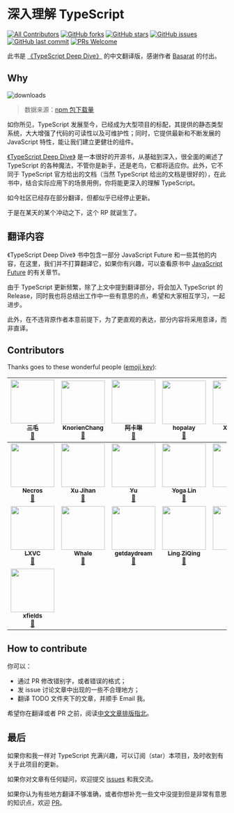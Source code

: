 # 深入理解 TypeScript

[![All Contributors](https://img.shields.io/badge/all_contributors-22-orange.svg?style=flat-square)](#contributors)
[![GitHub forks](https://img.shields.io/github/forks/jkchao/typescript-book-chinese.svg?style=flat-square)](https://github.com/jkchao/typescript-book-chinese/network) [![GitHub stars](https://img.shields.io/github/stars/jkchao/typescript-book-chinese.svg?style=flat-square)](https://github.com/jkchao/typescript-book-chinese/stargazers) [![GitHub issues](https://img.shields.io/github/issues/jkchao/typescript-book-chinese.svg?style=flat-square)](https://github.com/jkchao/typescript-book-chinese/issues)
[![GitHub last commit](https://img.shields.io/github/last-commit/jkchao/typescript-book-chinese.svg?style=flat-square)](https://github.com/jkchao/typescript-book-chinese/commits/master)
[![PRs Welcome](https://img.shields.io/badge/PRs-welcome-brightgreen.svg?style=flat-square)](http://makeapullrequest.com)

此书是 [《TypeScript Deep Dive》](https://github.com/basarat/typescript-book/) 的中文翻译版，感谢作者 [Basarat](https://github.com/basarat) 的付出。

## Why

![downloads](http://ovshyp9zv.bkt.clouddn.com/typescript-downloads.jpeg)

> 数据来源：[npm 包下载量](https://npm-stat.com/charts.html?package=typescript&from=2016-01-01&to=2018-07-31)

如你所见，TypeScript 发展至今，已经成为大型项目的标配，其提供的静态类型系统，大大增强了代码的可读性以及可维护性；同时，它提供最新和不断发展的 JavaScript 特性，能让我们建立更健壮的组件。

[《TypeScript Deep Dive》](https://github.com/basarat/typescript-book/) 是一本很好的开源书，从基础到深入，很全面的阐述了 TypeScript 的各种魔法，不管你是新手，还是老鸟，它都将适应你。此外，它不同于 TypeScript 官方给出的文档（当然 TypeScript 给出的文档是很好的），在此书中，结合实际应用下的场景用例，你将能更深入的理解 TypeScript。

如今社区已经存在部分翻译，但都似乎已经停止更新。

于是在某天的某个冲动之下，这个 RP 就诞生了。

## 翻译内容

《TypeScript Deep Dive》 书中包含一部分 JavaScript Future 和一些其他的内容，在这里，我们并不打算翻译它，如果你有兴趣，可以查看原书中 [JavaScript Future](https://basarat.gitbooks.io/typescript/content/docs/future-javascript.html) 的有关章节。

由于 TypeScript 更新频繁，除了上文中提到翻译部分，将会加入 TypeScript 的 Release，同时我也将总结出工作中一些有意思的点，希望和大家相互学习，一起进步。

此外，在不违背原作者本意前提下，为了更直观的表达，部分内容将采用意译，而非直译。

## Contributors

Thanks goes to these wonderful people
([emoji key](https://github.com/kentcdodds/all-contributors#emoji-key)):

<!-- ALL-CONTRIBUTORS-LIST:START - Do not remove or modify this section -->
<!-- prettier-ignore -->
| [<img src="https://avatars3.githubusercontent.com/u/22933931?v=4" width="100px;"/><br /><sub><b>三毛</b></sub>](https://jkchao.cn)<br />[📖](https://github.com/jkchao/typescript-book/commits?author=jkchao "Documentation") | [<img src="https://avatars3.githubusercontent.com/u/22536347?v=4" width="100px;"/><br /><sub><b>KnorienChang</b></sub>](https://github.com/KnorienChang)<br />[📖](https://github.com/jkchao/typescript-book/commits?author=KnorienChang "Documentation") | [<img src="https://avatars0.githubusercontent.com/u/7829098?v=4" width="100px;"/><br /><sub><b>阿卡琳</b></sub>](https://github.com/magic-akari)<br />[📖](https://github.com/jkchao/typescript-book/commits?author=magic-akari "Documentation") | [<img src="https://avatars1.githubusercontent.com/u/2362335?v=4" width="100px;"/><br /><sub><b>hopalay</b></sub>](https://github.com/hopalay)<br />[📖](https://github.com/jkchao/typescript-book/commits?author=hopalay "Documentation") | [<img src="https://avatars1.githubusercontent.com/u/13592559?v=4" width="100px;"/><br /><sub><b>Xing Liu</b></sub>](http://singsing.io/blog)<br />[📖](https://github.com/jkchao/typescript-book/commits?author=S1ngS1ng "Documentation") | [<img src="https://avatars1.githubusercontent.com/u/23144765?v=4" width="100px;"/><br /><sub><b>chenwangji</b></sub>](https://github.com/chenwangji)<br />[📖](https://github.com/jkchao/typescript-book/commits?author=chenwangji "Documentation") | [<img src="https://avatars3.githubusercontent.com/u/28107509?v=4" width="100px;"/><br /><sub><b>老农爱盐碱地</b></sub>](https://github.com/helloforrestworld)<br />[📖](https://github.com/jkchao/typescript-book/commits?author=helloforrestworld "Documentation") |
| :---: | :---: | :---: | :---: | :---: | :---: | :---: |
| [<img src="https://avatars2.githubusercontent.com/u/9589686?v=4" width="100px;"/><br /><sub><b>Necros</b></sub>](http://www.itxuye.com)<br />[📖](https://github.com/jkchao/typescript-book/commits?author=itxuye "Documentation") | [<img src="https://avatars1.githubusercontent.com/u/8039013?v=4" width="100px;"/><br /><sub><b>Xu Jihan</b></sub>](https://xutoto.im)<br />[📖](https://github.com/jkchao/typescript-book/commits?author=XuToTo "Documentation") | [<img src="https://avatars0.githubusercontent.com/u/7876498?v=4" width="100px;"/><br /><sub><b>Yu</b></sub>](https://wanan.me/)<br />[📖](https://github.com/jkchao/typescript-book/commits?author=Yiiu "Documentation") | [<img src="https://avatars0.githubusercontent.com/u/11386122?v=4" width="100px;"/><br /><sub><b>Yoga Lin</b></sub>](https://github.com/YogaLin)<br />[📖](https://github.com/jkchao/typescript-book/commits?author=YogaLin "Documentation") | [<img src="https://avatars2.githubusercontent.com/u/12699258?v=4" width="100px;"/><br /><sub><b>G</b></sub>](http://galenjiang.github.io)<br />[📖](https://github.com/jkchao/typescript-book/commits?author=galenjiang "Documentation") | [<img src="https://avatars3.githubusercontent.com/u/37131109?v=4" width="100px;"/><br /><sub><b>Undrum</b></sub>](https://github.com/Undrum)<br />[📖](https://github.com/jkchao/typescript-book/commits?author=Undrum "Documentation") | [<img src="https://avatars2.githubusercontent.com/u/22429236?v=4" width="100px;"/><br /><sub><b>Zong</b></sub>](https://zongzi531.com)<br />[📖](https://github.com/jkchao/typescript-book/commits?author=zongzi531 "Documentation") |
| [<img src="https://avatars0.githubusercontent.com/u/12185175?v=4" width="100px;"/><br /><sub><b>LXVC</b></sub>](http://lxvc.github.io)<br />[📖](https://github.com/jkchao/typescript-book/commits?author=LXVC "Documentation") | [<img src="https://avatars0.githubusercontent.com/u/20592013?v=4" width="100px;"/><br /><sub><b>Whale</b></sub>](https://github.com/jinrichardJIN)<br />[📖](https://github.com/jkchao/typescript-book/commits?author=jinrichardJIN "Documentation") | [<img src="https://avatars2.githubusercontent.com/u/23274794?v=4" width="100px;"/><br /><sub><b>getdaydream</b></sub>](https://github.com/getdaydream)<br />[📖](https://github.com/jkchao/typescript-book/commits?author=getdaydream "Documentation") | [<img src="https://avatars3.githubusercontent.com/u/9999765?v=4" width="100px;"/><br /><sub><b>Ling ZiQing</b></sub>](https://www.onlyling.com)<br />[📖](https://github.com/jkchao/typescript-book/commits?author=onlyling "Documentation") | [<img src="https://avatars0.githubusercontent.com/u/10740043?v=4" width="100px;"/><br /><sub><b>izayl</b></sub>](https://github.com/izayl)<br />[📖](https://github.com/jkchao/typescript-book/commits?author=izayl "Documentation") | [<img src="https://avatars1.githubusercontent.com/u/21151080?v=4" width="100px;"/><br /><sub><b>Moorez</b></sub>](http://shenzekun.cn/)<br />[📖](https://github.com/jkchao/typescript-book/commits?author=shenzekun "Documentation") | [<img src="https://avatars3.githubusercontent.com/u/26736658?v=4" width="100px;"/><br /><sub><b>萤火之未</b></sub>](https://github.com/yepbug)<br />[📖](https://github.com/jkchao/typescript-book/commits?author=yepbug "Documentation") |
| [<img src="https://avatars1.githubusercontent.com/u/6301070?v=4" width="100px;"/><br /><sub><b>xfields</b></sub>](https://github.com/xfields)<br />[📖](https://github.com/jkchao/typescript-book/commits?author=xfields "Documentation") |

<!-- ALL-CONTRIBUTORS-LIST:END -->

## How to contribute

你可以：

- 通过 PR 修改错别字，或者错误的格式；
- 发 issue 讨论文章中出现的一些不合理地方；
- 翻译 TODO 文件夹下的文章，并顺手 Email 我。

希望你在翻译或者 PR 之前，阅读[中文文章排版指北](https://github.com/mzlogin/chinese-copywriting-guidelines)。

## 最后

如果你和我一样对 TypeScript 充满兴趣，可以订阅（star）本项目，及时收到有关于此项目的更新。

如果你对文章有任何疑问，欢迎提交 [issues](https://github.com/jkchao/typescript-book-chinese/issues) 和我交流。

如果你认为有些地方翻译不够准确，或者你想补充一些文中没提到但是非常有意思的知识点，欢迎 [PR](https://github.com/jkchao/typescript-book-chinese/pulls)。
